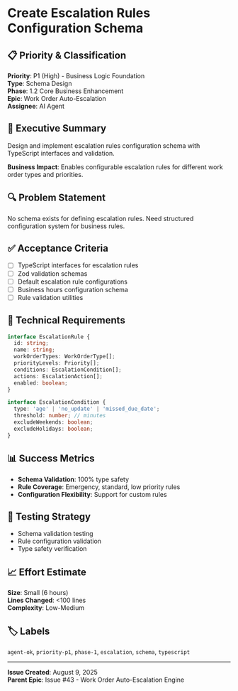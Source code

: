 # Create Escalation Rules Configuration Schema

## 📋 Priority & Classification

**Priority**: P1 (High) - Business Logic Foundation  
**Type**: Schema Design  
**Phase**: 1.2 Core Business Enhancement  
**Epic**: Work Order Auto-Escalation  
**Assignee**: AI Agent

## 🎯 Executive Summary

Design and implement escalation rules configuration schema with TypeScript
interfaces and validation.

**Business Impact**: Enables configurable escalation rules for different work
order types and priorities.

## 🔍 Problem Statement

No schema exists for defining escalation rules. Need structured configuration
system for business rules.

## ✅ Acceptance Criteria

- [ ] TypeScript interfaces for escalation rules
- [ ] Zod validation schemas
- [ ] Default escalation rule configurations
- [ ] Business hours configuration schema
- [ ] Rule validation utilities

## 🔧 Technical Requirements

```typescript
interface EscalationRule {
  id: string;
  name: string;
  workOrderTypes: WorkOrderType[];
  priorityLevels: Priority[];
  conditions: EscalationCondition[];
  actions: EscalationAction[];
  enabled: boolean;
}

interface EscalationCondition {
  type: 'age' | 'no_update' | 'missed_due_date';
  threshold: number; // minutes
  excludeWeekends: boolean;
  excludeHolidays: boolean;
}
```

## 📊 Success Metrics

- **Schema Validation**: 100% type safety
- **Rule Coverage**: Emergency, standard, low priority rules
- **Configuration Flexibility**: Support for custom rules

## 🧪 Testing Strategy

- Schema validation testing
- Rule configuration validation
- Type safety verification

## 📈 Effort Estimate

**Size**: Small (6 hours)  
**Lines Changed**: <100 lines  
**Complexity**: Low-Medium

## 🏷️ Labels

`agent-ok`, `priority-p1`, `phase-1`, `escalation`, `schema`, `typescript`

---

**Issue Created**: August 9, 2025  
**Parent Epic**: Issue #43 - Work Order Auto-Escalation Engine
